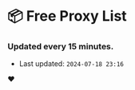 # :package: Free Proxy List
### Updated every 15 minutes.

- Last updated: `2024-07-18 23:16`

:heart:
